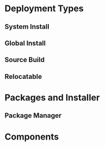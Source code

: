 # Deployment Types

## System Install

## Global Install

## Source Build

## Relocatable

# Packages and Installer

## Package Manager

# Components
